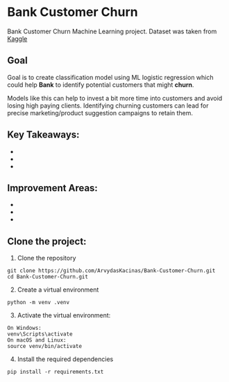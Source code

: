 # Bank Customer Churn
 Bank Customer Churn Machine Learning project. Dataset was taken from [Kaggle](https://www.kaggle.com/datasets/gauravtopre/bank-customer-churn-dataset/data)

## Goal
Goal is to create classification model using ML logistic regression which could help **Bank** to identify potential customers that might **churn**.

Models like this can help to invest a bit more time into customers and avoid losing high paying clients. Identifying churning customers can lead for precise marketing/product suggestion campaigns to retain them.


## Key Takeaways:
-
-
-

## Improvement Areas:
-
-
-

## Clone the project:

1. Clone the repository

```
git clone https://github.com/ArvydasKacinas/Bank-Customer-Churn.git
cd Bank-Customer-Churn.git
```

2. Create a virtual environment

```
python -m venv .venv
```
3. Activate the virtual environment:

```
On Windows:
venv\Scripts\activate
On macOS and Linux:
source venv/bin/activate
```

4. Install the required dependencies

```
pip install -r requirements.txt
```